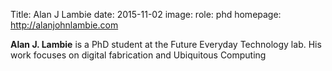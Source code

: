 Title: Alan J Lambie
date: 2015-11-02
image: 
role: phd
homepage: http://alanjohnlambie.com

**Alan J. Lambie** is a PhD student at the Future Everyday Technology 
lab. His work focuses on digital fabrication and Ubiquitous Computing 
